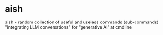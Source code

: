 # aish
aish - random collection of useful and useless commands (sub-commands) "integrating LLM conversations" for "generative AI" at cmdline
